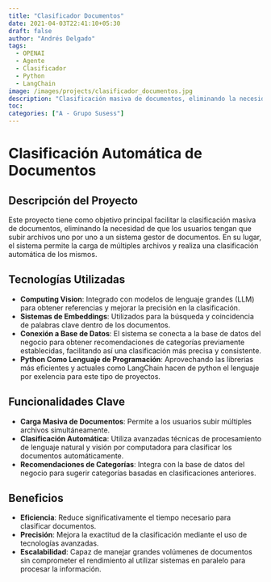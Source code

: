 ```yaml
---
title: "Clasificador Documentos"
date: 2021-04-03T22:41:10+05:30
draft: false
author: "Andrés Delgado"
tags:
  - OPENAI
  - Agente
  - Clasificador
  - Python
  - LangChain
image: /images/projects/clasificador_documentos.jpg
description: "Clasificación masiva de documentos, eliminando la necesidad de que los usuarios tengan que subir archivos uno por uno a un sistema gestor de documentos. En su lugar, el sistema permite la carga de múltiples archivos y realiza una clasificación automática de los mismos"
toc:
categories: ["A - Grupo Susess"]
---
```


# Clasificación Automática de Documentos

## Descripción del Proyecto

Este proyecto tiene como objetivo principal facilitar la clasificación masiva de documentos, eliminando la necesidad de que los usuarios tengan que subir archivos uno por uno a un sistema gestor de documentos. En su lugar, el sistema permite la carga de múltiples archivos y realiza una clasificación automática de los mismos.

## Tecnologías Utilizadas

- **Computing Vision**: Integrado con modelos de lenguaje grandes (LLM) para obtener referencias y mejorar la precisión en la clasificación.
- **Sistemas de Embeddings**: Utilizados para la búsqueda y coincidencia de palabras clave dentro de los documentos.
- **Conexión a Base de Datos**: El sistema se conecta a la base de datos del negocio para obtener recomendaciones de categorías previamente establecidas, facilitando así una clasificación más precisa y consistente.
- **Python Como Lenguaje de Programación**: Aprovechando las librerias más eficientes y actuales como LangChain hacen de python el lenguaje por exelencia para este tipo de proyectos.

## Funcionalidades Clave

- **Carga Masiva de Documentos**: Permite a los usuarios subir múltiples archivos simultáneamente.
- **Clasificación Automática**: Utiliza avanzadas técnicas de procesamiento de lenguaje natural y visión por computadora para clasificar los documentos automáticamente.
- **Recomendaciones de Categorías**: Integra con la base de datos del negocio para sugerir categorías basadas en clasificaciones anteriores.

## Beneficios

- **Eficiencia**: Reduce significativamente el tiempo necesario para clasificar documentos.
- **Precisión**: Mejora la exactitud de la clasificación mediante el uso de tecnologías avanzadas.
- **Escalabilidad**: Capaz de manejar grandes volúmenes de documentos sin comprometer el rendimiento al utilizar sistemas en paralelo para procesar la información.
